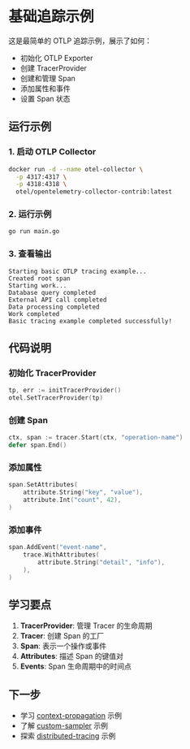 # 基础追踪示例

这是最简单的 OTLP 追踪示例，展示了如何：

- 初始化 OTLP Exporter
- 创建 TracerProvider
- 创建和管理 Span
- 添加属性和事件
- 设置 Span 状态

## 运行示例

### 1. 启动 OTLP Collector

```bash
docker run -d --name otel-collector \
  -p 4317:4317 \
  -p 4318:4318 \
  otel/opentelemetry-collector-contrib:latest
```

### 2. 运行示例

```bash
go run main.go
```

### 3. 查看输出

```text
Starting basic OTLP tracing example...
Created root span
Starting work...
Database query completed
External API call completed
Data processing completed
Work completed
Basic tracing example completed successfully!
```

## 代码说明

### 初始化 TracerProvider

```go
tp, err := initTracerProvider()
otel.SetTracerProvider(tp)
```

### 创建 Span

```go
ctx, span := tracer.Start(ctx, "operation-name")
defer span.End()
```

### 添加属性

```go
span.SetAttributes(
    attribute.String("key", "value"),
    attribute.Int("count", 42),
)
```

### 添加事件

```go
span.AddEvent("event-name",
    trace.WithAttributes(
        attribute.String("detail", "info"),
    ),
)
```

## 学习要点

1. **TracerProvider**: 管理 Tracer 的生命周期
2. **Tracer**: 创建 Span 的工厂
3. **Span**: 表示一个操作或事件
4. **Attributes**: 描述 Span 的键值对
5. **Events**: Span 生命周期中的时间点

## 下一步

- 学习 [context-propagation](../context-propagation/) 示例
- 了解 [custom-sampler](../custom-sampler/) 示例
- 探索 [distributed-tracing](../distributed-tracing/) 示例
